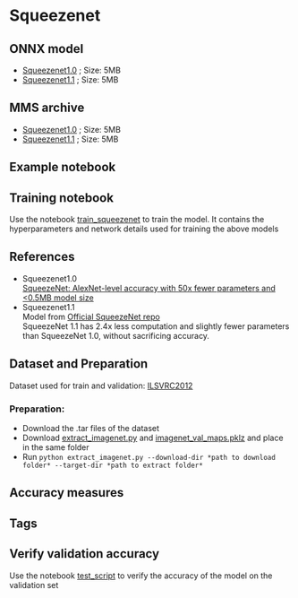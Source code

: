 # Squeezenet
## ONNX model
* [Squeezenet1.0]() ; Size: 5MB
* [Squeezenet1.1]() ; Size: 5MB
## MMS archive
* [Squeezenet1.0]() ; Size: 5MB
* [Squeezenet1.1]() ; Size: 5MB
## Example notebook
## Training notebook
Use the notebook [train_squeezenet](train_squeezenet.ipynb) to train the model. It contains the hyperparameters and network details used for training the above models
## References
* Squeezenet1.0 <br>[SqueezeNet: AlexNet-level accuracy with 50x fewer parameters and <0.5MB model size](https://arxiv.org/abs/1602.07360)
* Squeezenet1.1 <br>Model from [Official SqueezeNet repo](https://github.com/DeepScale/SqueezeNet/tree/master/SqueezeNet_v1.1)<br>SqueezeNet 1.1 has 2.4x less computation and slightly fewer parameters than SqueezeNet 1.0, without sacrificing accuracy.
## Dataset and Preparation
Dataset used for train and validation: [ILSVRC2012](http://www.image-net.org/challenges/LSVRC/2012/)
### Preparation:
* Download the .tar files of the dataset 
* Download [extract_imagenet.py](../extract_imagenet.py) and [imagenet_val_maps.pklz](../imagenet_val_maps.pklz) and place in the same folder
* Run `python extract_imagenet.py --download-dir *path to download folder* --target-dir *path to extract folder*`
## Accuracy measures
## Tags
## Verify validation accuracy
Use the notebook [test_script](../test_script.ipynb) to verify the accuracy of the model on the validation set
